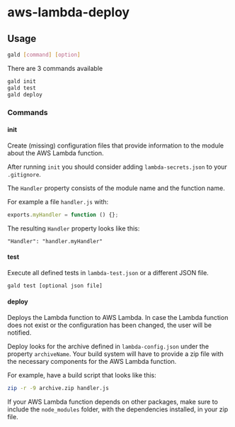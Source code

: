 # aws-lambda-deploy
## Usage

```bash
gald [command] [option]
```

There are 3 commands available
```bash
gald init
gald test
gald deploy
```
### Commands

#### init

Create (missing) configuration 
files that provide information 
to the module about 
the AWS Lambda function. 

After running `init` you should consider 
adding `lambda-secrets.json` 
to your `.gitignore`.

The `Handler` property consists of 
the module name and the function name. 

For example a file `handler.js` with:
```javascript
exports.myHandler = function () {};
```
The resulting `Handler` property looks like this:
```
"Handler": "handler.myHandler"
```

#### test

Execute all defined tests in `lambda-test.json` 
or a different JSON file.

```bash
gald test [optional json file]
```

#### deploy

Deploys the Lambda function to AWS Lambda.
In case the Lambda function does not exist 
or the configuration has been changed, 
the user will be notified.

Deploy looks for the archive defined in 
`lambda-config.json` under the property `archiveName`.
Your build system will have to provide a zip file 
with the necessary components 
for the AWS Lambda function.

For example, have a build script that looks like this:
```bash
zip -r -9 archive.zip handler.js
```
If your AWS Lambda function depends on other packages, 
make sure to include the `node_modules` folder, 
with the dependencies installed, 
in your zip file.
